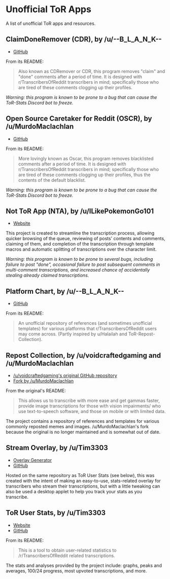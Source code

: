 # Unofficial ToR Apps
A list of unofficial ToR apps and resources.


## ClaimDoneRemover (CDR), by /u/--B_L_A_N_K--
- [GitHub](https://github.com/TheodoreHua/ClaimDoneRemover)  

From its README:
> Also known as CDRemover or CDR, this program removes "claim" and "done" comments after a period of time. It is designed with r/TranscribersOfReddit transcribers in mind; specifically those who are tired of these comments clogging up their profiles.

*Warning: this program is known to be prone to a bug that can cause the ToR-Stats Discord bot to freeze.*

## Open Source Caretaker for Reddit (OSCR), by /u/MurdoMaclachlan

- [GitHub](https://github.com/MurdoMaclachlan/oscr)

From its README:
> More lovingly known as Oscar, this program removes blacklisted comments after a period of time. It is designed with r/TranscribersOfReddit transcribers in mind; specifically those who are tired of these comments clogging up their profiles, thus the contents of the default blacklist.

*Warning: this program is known to be prone to a bug that can cause the ToR-Stats Discord bot to freeze.*

## Not ToR App (NTA), by /u/ILikePokemonGo101

- [Website](https://transcribing.app/logged-in)

This project is created to streamline the transcription process, allowing quicker browsing of the queue, reviewing of posts' contents and comments, claiming of them, and completion of the transcription through template macros and automatic splitting of transcriptions over the character limit.

*Warning: this program is known to be prone to several bugs, including failure to post "done", occasional failure to post subsequent comments in multi-comment transcriptions, and increased chance of accidentally stealing already claimed transcriptions.*

## Platform Chart, by /u/--B_L_A_N_K--

- [GitHub](https://github.com/TheodoreHua/ToR-Platform-Chart)

From its README:
> An unofficial repository of references (and sometimes unofficial templates) for various platforms that r/TranscribersOfReddit users may come across. (Partly inspired by u/Halailah and ToR-Repost-Collection).

## Repost Collection, by /u/voidcraftedgaming and /u/MurdoMaclachlan

- [/u/voidcraftedgaming's original GitHub repository](https://github.com/codingJWilliams/ToR-Repost-Collection)
- [Fork by /u/MurdoMaclachlan](https://github.com/MurdoMaclachlan/ToR-Repost-Collection)

From the original's README:
> This allows us to transcribe with more ease and get gammas faster, provide image transcriptions for those with vision impairments/ who use text-to-speech software, and those on mobile or with limited data.

The project contains a repository of references and templates for various commonly reposted memes and images. /u/MurdoMaclachlan's fork because the original is no longer maintained and is somewhat out of date.

## Stream Overlay, by /u/Tim3303

- [Overlay Generator](https://timjentzsch.github.io/tor-user-stats/stream.html)
- [GitHub](https://github.com/TimJentzsch/tor-user-stats)

Hosted on the same repository as ToR User Stats (see below), this was created with the intent of making an easy-to-use, stats-related overlay for transcribers who stream their transcriptions, but with a little tweaking can also be used a desktop applet to help you track your stats as you transcribe.

## ToR User Stats, by /u/Tim3303

- [Website](https://timjentzsch.github.io/tor-user-stats/)
- [GitHub](https://github.com/TimJentzsch/tor-user-stats)

From its README:
> This is a tool to obtain user-related statistics to /r/TranscribersOfReddit related transcriptions.

The stats and analyses provided by the project include: graphs, peaks and averages, 100/24 progress, most upvoted transcriptions, and more.
